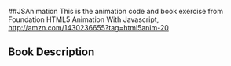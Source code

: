 ##JSAnimation
This is the animation code and book exercise from Foundation HTML5 Animation With Javascript,
http://amzn.com/1430236655?tag=html5anim-20


## Book Description
